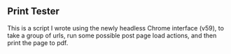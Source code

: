 Print Tester
------------

This is a script I wrote using the newly headless Chrome interface (v59), to take a group of urls, run some possible post page load actions, and then print the page to pdf.